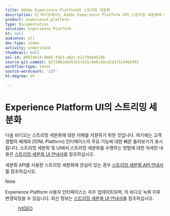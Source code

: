 ```yaml
---
title: Adobe Experience Platform의 스트리밍 세분화
description: 이 비디오에서는 Adobe Experience Platform 내의 스트리밍 세분화에 대한 기본적인 이해를 제공하고 Platform UI를 사용하여 스트리밍 세분화를 수행하는 방법에 대해 간략하게 설명합니다.
product: experience platform
type: Documentation
solution: Experience Platform
kt: null
audience: all
doc-type: video
activity: understand
thumbnail: null
exl-id: 8092a614-4888-43e3-a02c-b1cf0eb45256
source-git-commit: 02f2082e695d157415c9e0c59ca5d371c94bb991
workflow-type: tm+mt
source-wordcount: '137'
ht-degree: 0%

---
```


# Experience Platform UI의 스트리밍 세분화

다음 비디오는 스트리밍 세분화에 대한 이해를 지원하기 위한 것입니다. 여기에는 고객 경험의 예제와 [!DNL Platform] 인터페이스의 주요 기능에 대한 빠른 둘러보기가 표시됩니다. 스트리밍 세분화 및 UI에서 스트리밍 세분화를 수행하는 방법에 대한 자세한 내용은 [스트리밍 세분화 UI 안내서](../methods/streaming-segmentation.md)를 참조하십시오.

세분화 API를 사용한 스트리밍 세분화에 관심이 있는 경우 [스트리밍 세분화 API 안내서](../methods/streaming-segmentation.md)를 참조하십시오.

>[!NOTE]
>
>Experience Platform 사용자 인터페이스는 자주 업데이트되며, 이 비디오 녹화 이후 변경되었을 수 있습니다. 최신 정보는 [스트리밍 세분화 UI 안내서](../methods/streaming-segmentation.md)를 참조하십시오.

>[!VIDEO](https://video.tv.adobe.com/v/36184?quality=12&learn=on)
